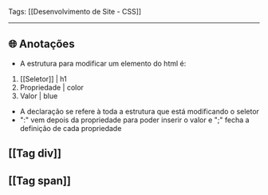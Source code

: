 
Tags: [[Desenvolvimento de Site - CSS]]

----

## 🌐 Anotações

- A estrutura para modificar um elemento do html é:
1. [[Seletor]] | h1
2. Propriedade | color
3. Valor | blue

- A declaração se refere à toda a estrutura que está modificando o seletor
- ":" vem depois da propriedade para poder inserir o valor e ";" fecha a definição de cada propriedade

## [[Tag div]]
## [[Tag span]]


